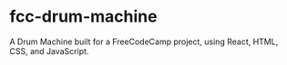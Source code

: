 # fcc-drum-machine
A Drum Machine built for a FreeCodeCamp project, using React, HTML, CSS, and JavaScript.
